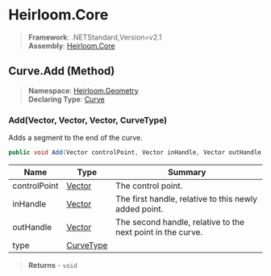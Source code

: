 # Heirloom.Core

> **Framework**: .NETStandard,Version=v2.1  
> **Assembly**: [Heirloom.Core][0]

## Curve.Add (Method)

> **Namespace**: [Heirloom.Geometry][0]  
> **Declaring Type**: [Curve][1]

### Add(Vector, Vector, Vector, CurveType)

Adds a segment to the end of the curve.

```cs
public void Add(Vector controlPoint, Vector inHandle, Vector outHandle, CurveType type = Cubic)
```

| Name         | Type           | Summary                                                     |
|--------------|----------------|-------------------------------------------------------------|
| controlPoint | [Vector][2]    | The control point.                                          |
| inHandle     | [Vector][2]    | The first handle, relative to this newly added point.       |
| outHandle    | [Vector][2]    | The second handle, relative to the next point in the curve. |
| type         | [CurveType][3] |                                                             |

> **Returns** - `void`

[0]: ../../../Heirloom.Core.md
[1]: ../Curve.md
[2]: ../../Heirloom/Vector.md
[3]: ../CurveType.md
